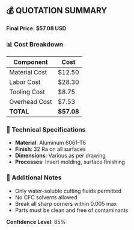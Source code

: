 ## 💰 QUOTATION SUMMARY

**Final Price: $57.08 USD**

### 📊 Cost Breakdown

| Component | Cost |
|-----------|------|
| Material Cost | $12.50 |
| Labor Cost | $28.30 |
| Tooling Cost | $8.75 |
| Overhead Cost | $7.53 |
| **TOTAL** | **$57.08** |

### 🔧 Technical Specifications

- **Material**: Aluminum 6061-T6
- **Finish**: 32 Ra on all surfaces
- **Dimensions**: Various as per drawing
- **Processes**: Insert molding, surface finishing

### 📝 Additional Notes

- Only water-soluble cutting fluids permitted
- No CFC solvents allowed
- Break all sharp corners within 0.005 max
- Parts must be clean and free of contaminants

**Confidence Level**: 85% 